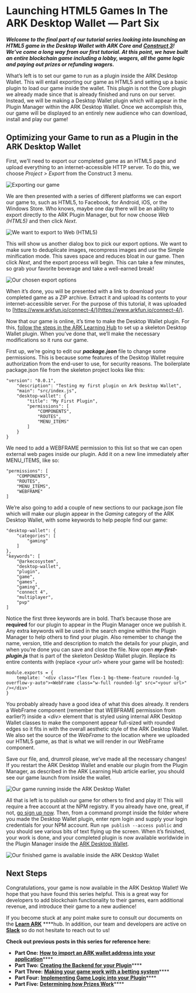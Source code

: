 # Launching HTML5 Games In The ARK Desktop Wallet — Part Six



_**Welcome to the final part of our tutorial series looking into launching an HTML5 game in the Desktop Wallet with ARK Core and**_ [_**Construct 3**_](https://editor.construct.net/)_**! We’ve come a long way from our first tutorial. At this point, we have built an entire blockchain game including a lobby, wagers, all the game logic and paying out prizes or refunding wagers.**_

What’s left is to set our game to run as a plugin inside the ARK Desktop Wallet. This will entail exporting our game as HTML5 and setting up a basic plugin to load our game inside the wallet. This plugin is not the Core plugin we already made since that is already finished and runs on our server. Instead, we will be making a Desktop Wallet plugin which will appear in the Plugin Manager within the ARK Desktop Wallet. Once we accomplish this, our game will be displayed to an entirely new audience who can download, install and play our game!

## Optimizing your Game to run as a Plugin in the ARK Desktop Wallet <a id="b569"></a>

First, we’ll need to export our completed game as an HTML5 page and upload everything to an internet-accessible HTTP server. To do this, we choose _Project &gt; Export_ from the Construct 3 menu.

![Exporting our game](https://miro.medium.com/max/485/0*SbybSBdtBwwulwUf)

We are then presented with a series of different platforms we can export our game to, such as HTML5, to Facebook, for Android, iOS, or the Windows Store. Who knows, maybe one day there will be an ability to export directly to the ARK Plugin Manager, but for now choose _Web \(HTML5\)_ and then click _Next_.

![We want to export to Web \(HTML5\)](https://miro.medium.com/max/833/0*MpkWI5GO5n95AD2-)

This will show us another dialog box to pick our export options. We want to make sure to deduplicate images, recompress images and use the Simple minification mode. This saves space and reduces bloat in our game. Then click _Next_, and the export process will begin. This can take a few minutes, so grab your favorite beverage and take a well-earned break!

![Our chosen export options](https://miro.medium.com/max/789/0*TJX3v-mzySXHmQ2T)

When it’s done, you will be presented with a link to download your completed game as a ZIP archive. Extract it and upload its contents to your internet-accessible server. For the purpose of this tutorial, it was uploaded to [https://www.arkfun.io/connect-4/](https://www.arkfun.io/connect-4/).

Now that our game is online, it’s time to make the Desktop Wallet plugin. For this, [follow the steps in the ARK Learning Hub](https://learn.ark.dev/tools/desktop-wallet/developing-your-first-plugin) to set up a skeleton Desktop Wallet plugin. When you’ve done that, we’ll make the necessary modifications so it runs our game.

First up, we’re going to edit our _**package.json**_ file to change some permissions. This is because some features of the Desktop Wallet require authorization from the end-user to use, for security reasons. The boilerplate package.json file from the skeleton project looks like this:

```text
"version": "0.0.1",
    "description": "Testing my first plugin on Ark Desktop Wallet",
    "main": "src/index.js",
    "desktop-wallet": {
        "title": "My First Plugin",
        "permissions": [
            "COMPONENTS",
            "ROUTES",
            "MENU_ITEMS"
        ]
    }
}
```

We need to add a WEBFRAME permission to this list so that we can open external web pages inside our plugin. Add it on a new line immediately after MENU\_ITEMS, like so:

```text
"permissions": [
    "COMPONENTS",
    "ROUTES",
    "MENU_ITEMS",
    "WEBFRAME"
]
```

We’re also going to add a couple of new sections to our package.json file which will make our plugin appear in the _Gaming_ category of the ARK Desktop Wallet, with some keywords to help people find our game:

```text
"desktop-wallet": {
    "categories": [
        "gaming"
    ]
},
"keywords": [
    "@arkecosystem",
    "desktop-wallet",
    "plugin",
    "game",
    "games",
    "gaming",
    "connect 4",
    "multiplayer",
    "pvp"
]
```

Notice the first three keywords are in bold. That’s because those are **required** for our plugin to appear in the Plugin Manager once we publish it. Any extra keywords will be used in the search engine within the Plugin Manager to help others to find your plugin. Also remember to change the name, version, title and description to match the details for your plugin, and when you’re done you can save and close the file. Now open _**my-first-plugin.js**_ that is part of the skeleton Desktop Wallet plugin. Replace its entire contents with \(replace _&lt;your url&gt;_ where your game will be hosted\):

```text
module.exports = {
    template: '<div class="flex flex-1 bg-theme-feature rounded-lg overflow-y-auto"><WebFrame class="w-full rounded-lg" src="<your url>" /></div>'
}
```

You probably already have a good idea of what this does already. It renders a WebFrame component \(remember that WEBFRAME permission from earlier?\) inside a _&lt;div&gt;_ element that is styled using internal ARK Desktop Wallet classes to make the component appear full-sized with rounded edges so it fits in with the overall aesthetic style of the ARK Desktop Wallet. We also set the source of the _WebFrame_ to the location where we uploaded our HTML5 game, as that is what we will render in our WebFrame component.

Save our file, and, drumroll please, we’ve made all the necessary changes! If you restart the ARK Desktop Wallet and enable our plugin from the Plugin Manager, as described in the ARK Learning Hub article earlier, you should see our game launch from inside the wallet.

![Our game running inside the ARK Desktop Wallet](https://miro.medium.com/max/1200/0*vDJTXh6yq-uVMFIV)

All that is left is to publish our game for others to find and play it! This will require a free account at the NPM registry. If you already have one, great, if not, [go sign up now](https://www.npmjs.com/signup). Then, from a command prompt inside the folder where you made the Desktop Wallet plugin, enter npm login and supply your login credentials for your NPM account. Run `npm publish --access public` and you should see various bits of text flying up the screen. When it’s finished, your work is done, and your completed plugin is now available worldwide in the Plugin Manager inside the [ARK Desktop Wallet](https://ark.io/wallet).

![Our finished game is available inside the ARK Desktop Wallet](https://miro.medium.com/max/1200/0*nA9W1XcEfMnZ5ZXu)

## Next Steps <a id="3b40"></a>

Congratulations, your game is now available in the ARK Desktop Wallet! We hope that you have found this series helpful. This is a great way for developers to add blockchain functionality to their games, earn additional revenue, and introduce their game to a new audience!

If you become stuck at any point make sure to consult our documents on the [**Learn ARK**](https://learn.ark.dev/core-getting-started/setting-up-your-development-environment) ****hub. In addition, our team and developers are active on [**Slack**](https://ark.io/slack) so do not hesitate to reach out to us!

**Check out previous posts in this series for reference here:**

* **Part One:** [**How to import an ARK wallet address into your application**](https://guides.ark.dev/launching-html5-games-in-the-ark-desktop-wallet/launching-html5-games-in-the-ark-desktop-wallet-part-one)\*\*\*\*
* **Part Two:** [**Creating the Backend for your Plugin**](https://guides.ark.dev/launching-html5-games-in-the-ark-desktop-wallet/launching-html5-games-in-the-ark-desktop-wallet-part-two)\*\*\*\*
* **Part Three:** [**Making your game work with a betting system**](https://guides.ark.dev/launching-html5-games-in-the-ark-desktop-wallet/launching-html5-games-in-the-ark-desktop-wallet-part-three)\*\*\*\*
* **Part Four:** [**Implementing Game Logic into your Plugin**](https://guides.ark.dev/launching-html5-games-in-the-ark-desktop-wallet/launching-html5-games-in-the-ark-desktop-wallet-part-four)\*\*\*\*
* **Part Five:** [**Determining how Prizes Work**](https://guides.ark.dev/launching-html5-games-in-the-ark-desktop-wallet/launching-html5-games-in-the-ark-desktop-wallet-part-five)\*\*\*\*



